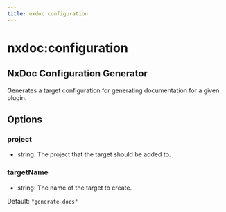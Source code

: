 ```yaml
---
title: nxdoc:configuration
---
```


# nxdoc:configuration

## NxDoc Configuration Generator

Generates a target configuration for generating documentation for a given plugin.

## Options

### <span class="required">project</span>

- string: The project that the target should be added to.

### targetName

- string: The name of the target to create.

Default: `"generate-docs"`
